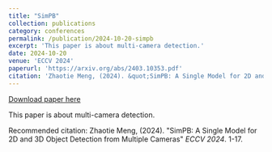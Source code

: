 ```yaml
---
title: "SimPB"
collection: publications
category: conferences
permalink: /publication/2024-10-20-simpb
excerpt: 'This paper is about multi-camera detection.'
date: 2024-10-20
venue: 'ECCV 2024'
paperurl: 'https://arxiv.org/abs/2403.10353.pdf'
citation: 'Zhaotie Meng, (2024). &quot;SimPB: A Single Model for 2D and 3D Object Detection from Multiple Cameras&quot; <i>ECCV 2024</i>. 1-17.'
---
```


<a href='https://arxiv.org/abs/2403.10353.pdf'>Download paper here</a>

This paper is about multi-camera detection.

Recommended citation: Zhaotie Meng, (2024). "SimPB: A Single Model for 2D and 3D Object Detection from Multiple Cameras" <i>ECCV 2024</i>. 1-17.
